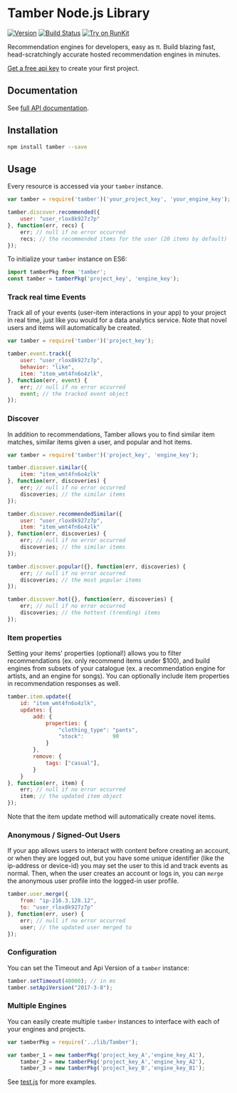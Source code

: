 # Tamber Node.js Library

[![Version](https://img.shields.io/npm/v/tamber.svg)](https://www.npmjs.org/package/tamber)
[![Build Status](https://travis-ci.org/tamber/tamber-node.svg?branch=master)](https://travis-ci.org/tamber/tamber-node)
[![Try on RunKit](https://badge.runkitcdn.com/tamber.svg)](https://runkit.com/npm/tamber)

Recommendation engines for developers, easy as π. Build blazing fast, head-scratchingly accurate hosted recommendation engines in minutes.

[Get a free api key][homepage] to create your first project.

## Documentation

See [full API documentation][docs].

## Installation

```sh
npm install tamber --save
```

## Usage

Every resource is accessed via your `tamber` instance.

```js
var tamber = require('tamber')('your_project_key', 'your_engine_key');

tamber.discover.recommended({
    user: "user_rlox8k927z7p"
}, function(err, recs) {
    err; // null if no error occurred 
    recs; // the recommended items for the user (20 items by default)
});
```

To initialize your `tamber` instance on ES6:

```js
import tamberPkg from 'tamber';
const tamber = tamberPkg('project_key', 'engine_key');
```

### Track real time Events

Track all of your events (user-item interactions in your app) to your project in real time, just like you would for a data analytics service. Note that novel users and items will automatically be created.

```js
var tamber = require('tamber')('project_key');

tamber.event.track({
    user: "user_rlox8k927z7p",
    behavior: "like",
    item: "item_wmt4fn6o4zlk",
}, function(err, event) {
    err; // null if no error occurred 
    event; // the tracked event object
});
```

### Discover

In addition to recommendations, Tamber allows you to find similar item matches, similar items given a user, and popular and hot items.

```js
var tamber = require('tamber')('project_key', 'engine_key');

tamber.discover.similar({
    item: "item_wmt4fn6o4zlk"
}, function(err, discoveries) {
    err; // null if no error occurred 
    discoveries; // the similar items
});

tamber.discover.recommendedSimilar({
    user: "user_rlox8k927z7p",
    item: "item_wmt4fn6o4zlk"
}, function(err, discoveries) {
    err; // null if no error occurred 
    discoveries; // the similar items
});

tamber.discover.popular({}, function(err, discoveries) {
    err; // null if no error occurred 
    discoveries; // the most popular items
});

tamber.discover.hot({}, function(err, discoveries) {
    err; // null if no error occurred 
    discoveries; // the hottest (trending) items
});
```

### Item properties

Setting your items' properties (optional!) allows you to filter recommendations (ex. only recommend items under $100), and build engines from subsets of your catalogue (ex. a recommendation engine for artists, and an engine for songs). You can optionally include item properties in recommendation responses as well.

```js
tamber.item.update({
    id: "item_wmt4fn6o4zlk",
    updates: {
        add: {
            properties: {
                "clothing_type": "pants",
                "stock":         90
            }
        },
        remove: {
            tags: ["casual"],
        }
    }
}, function(err, item) {
    err; // null if no error occurred 
    item; // the updated item object
});
```

Note that the item update method will automatically create novel items.

### Anonymous / Signed-Out Users

If your app allows users to interact with content before creating an account, or when they are logged out, but you have some unique identifier (like the ip-address or device-id) you may set the user to this id and track events as normal. Then, when the user creates an account or logs in, you can `merge` the anonymous user profile into the logged-in user profile.

```js
tamber.user.merge({
    from: "ip-216.3.128.12",
    to: "user_rlox8k927z7p"
}, function(err, user) {
    err; // null if no error occurred 
    user; // the updated user merged to
});
```


### Configuration

You can set the Timeout and Api Version of a `tamber` instance:

```js
tamber.setTimeout(40000); // in ms
tamber.setApiVersion("2017-3-8");
```

### Multiple Engines

You can easily create multiple `tamber` instances to interface with each of your engines and projects.

```js
var tamberPkg = require('../lib/Tamber');

var tamber_1 = new tamberPkg('project_key_A','engine_key_A1'),
    tamber_2 = new tamberPkg('project_key_A','engine_key_A2'),
    tamber_3 = new tamberPkg('project_key_B','engine_key_B1');
```

See [test.js](https://github.com/tamber/tamber-node/blob/master/test/test.js) for more examples.

[homepage]: https://tamber.com/
[docs]: https://tamber.com/docs/
[dashboard]: https://dashboard.tamber.com/
